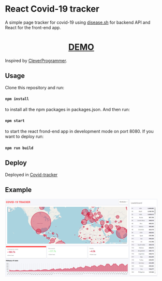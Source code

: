 # React Covid-19 tracker

A simple page tracker for covid-19 using [disease.sh](https://disease.sh) for backend API
and React for the front-end app.

<div align="center">
  <h1><a href="https://covid19.constantine.dev"> DEMO </a></h1>
</div>

Inspired by [CleverProgrammer](https://www.youtube.com/watch?v=cF3pIMJUZxM).

## Usage

Clone this repository and run:

#### `npm install`

to install all the npm packages in packages.json. And then run:

#### `npm start`

to start the react frond-end app in development mode on port 8080.
If you want to deploy run:

#### `npm run build`

## Deploy

Deployed in [Covid-tracker](http://piserver.ddns.net:8080/react-covid-track)

## Example

<p align="center">
    <img src="example.png"/> 
</p>
